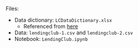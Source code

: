 
Files:
* Data dictionary: `LCDataDictionary.xlsx`
    * Referenced from [here](https://figshare.com/articles/dataset/Lending_club_dataset_description/20016077)
* Data: `lendingclub-1.csv` and `lendingclub-2.csv`
* Notebook: `LendingClub.ipynb`
